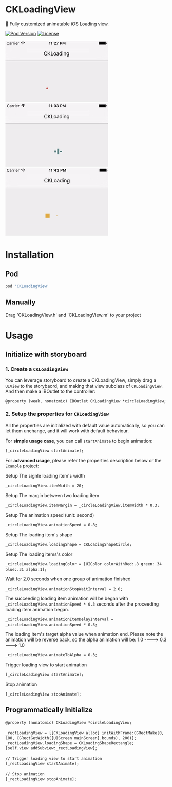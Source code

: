 # CKLoadingView
🎤 Fully customized animatable iOS Loading view.

[![Pod Version](http://img.shields.io/cocoapods/v/CKLoadingView.svg)](http://cocoadocs.org/docsets/CKLoadingView/)
[![License](http://img.shields.io/badge/license-MIT-blue.svg)](http://opensource.org/licenses/MIT)

![circle](Screenshoots/ckloading-circle.gif)  
![rectangle](Screenshoots/ckloading-rect.gif)  
![square](Screenshoots/ckloading-square.gif)  

# Installation

## Pod
```ruby
pod 'CKLoadingView'
```
  
## Manually

Drag 'CKLoadingView.h' and 'CKLoadingView.m' to your project

# Usage

## Initialize with storyboard

### 1. Create a `CKLoadingView`
You can leverage storyboard to create a CKLoadingView, simply drag a `UIView` to the storybaord, and making that view subclass of `CKLoadingView`. And then make a IBOutlet to the controller:

```objc
@property (weak, nonatomic) IBOutlet CKLoadingView *circleLoadingView;
```

### 2. Setup the properties for `CKLoadingView`

All the properties are initialized with default value automatically, so you can let them unchange, and it will work with default behaviour.

For __simple usage case__, you can call `startAnimate` to begin animation:

```objc
[_circleLoadingView startAnimate];
```

For __advanced usage__, please refer the properties description below or the `Example` project:

Setup The signle loading item's width

```objc
_circleLoadingView.itemWidth = 20;
```

Setup The margin between two loading item

```objc
_circleLoadingView.itemMargin = _circleLoadingView.itemWidth * 0.3;
```

Setup The animation speed (unit: second)

```objc
_circleLoadingView.animationSpeed = 0.8;
```

Setup The loading item's shape

```objc
_circleLoadingView.loadingShape = CKLoadingShapeCircle;
``` 

Setup The loading items's color

```objc
_circleLoadingView.loadingColor = [UIColor colorWithRed:.8 green:.34 blue:.31 alpha:1];
```

Wait for 2.0 seconds when one group of animation finished

```objc
_circleLoadingView.animationStopWaitInterval = 2.0;
```

The succeeding loading item animation will be began with `_circleLoadingView.animationSpeed * 0.3` seconds after the proceeding loading item animation began.

```objc
_circleLoadingView.animationItemDelayInterval = _circleLoadingView.animationSpeed * 0.3;
```

The loading item's target alpha value when animation end. Please note the animation will be reverse back, so the alpha animation will be:  1.0 ----> 0.3 ---> 1.0

```objc
_circleLoadingView.animateToAlpha = 0.3;
```

Trigger loading view to start animation

```objc
[_circleLoadingView startAnimate];
```

Stop animation

```objc
[_circleLoadingView stopAnimate];
```

## Programmatically Initialize

```objc
@property (nonatomic) CKLoadingView *circleLoadingView;

_rectLoadingView = [[CKLoadingView alloc] initWithFrame:CGRectMake(0, 100, CGRectGetWidth([UIScreen mainScreen].bounds), 200)];
_rectLoadingView.loadingShape = CKLoadingShapeRectangle;
[self.view addSubview:_rectLoadingView];

// Trigger loading view to start animation
[_rectLoadingView startAnimate];

// Stop animation
[_rectLoadingView stopAnimate];
```
